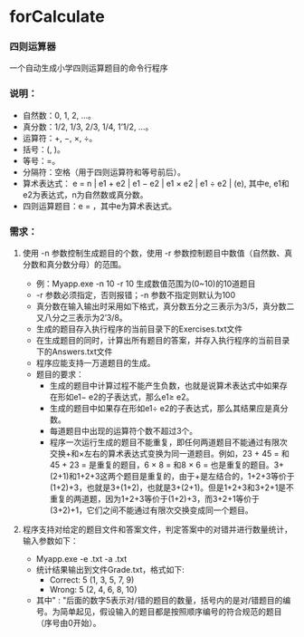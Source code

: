 # forCalculate

### 四则运算器
一个自动生成小学四则运算题目的命令行程序

### 说明：
* 自然数：0, 1, 2, …。
* 真分数：1/2, 1/3, 2/3, 1/4, 1’1/2, …。
* 运算符：+, −, ×, ÷。
* 括号：(, )。
* 等号：=。
* 分隔符：空格（用于四则运算符和等号前后）。
* 算术表达式：
  e = n | e1 + e2 | e1 − e2 | e1 × e2 | e1 ÷ e2 | (e),
  其中e, e1和e2为表达式，n为自然数或真分数。
* 四则运算题目：e = ，其中e为算术表达式。

### 需求：
1. 使用 -n 参数控制生成题目的个数，使用 -r 参数控制题目中数值（自然数、真分数和真分数分母）的范围。
   * 例：Myapp.exe -n 10 -r 10  生成数值范围为(0~10)的10道题目
   * -r 参数必须指定，否则报错；-n 参数不指定则默认为100
   * 真分数在输入输出时采用如下格式，真分数五分之三表示为3/5，真分数二又八分之三表示为2’3/8。
   * 生成的题目存入执行程序的当前目录下的Exercises.txt文件
   * 在生成题目的同时，计算出所有题目的答案，并存入执行程序的当前目录下的Answers.txt文件
   * 程序应能支持一万道题目的生成。
   * 题目的要求：
     * 生成的题目中计算过程不能产生负数，也就是说算术表达式中如果存在形如e1− e2的子表达式，那么e1≥ e2。
     * 生成的题目中如果存在形如e1÷ e2的子表达式，那么其结果应是真分数。
     * 每道题目中出现的运算符个数不超过3个。
     * 程序一次运行生成的题目不能重复，即任何两道题目不能通过有限次交换+和×左右的算术表达式变换为同一道题目。例如，23 + 45 = 和45 + 23 = 是重复的题目，6 × 8 = 和8 × 6 = 也是重复的题目。3+(2+1)和1+2+3这两个题目是重复的，由于+是左结合的，1+2+3等价于(1+2)+3，也就是3+(1+2)，也就是3+(2+1)。但是1+2+3和3+2+1是不重复的两道题，因为1+2+3等价于(1+2)+3，而3+2+1等价于(3+2)+1，它们之间不能通过有限次交换变成同一个题目。

2. 程序支持对给定的题目文件和答案文件，判定答案中的对错并进行数量统计，输入参数如下：
   * Myapp.exe -e <exercisefile>.txt -a <answerfile>.txt
   * 统计结果输出到文件Grade.txt，格式如下:
     * Correct: 5 (1, 3, 5, 7, 9)
     * Wrong: 5 (2, 4, 6, 8, 10)
   * 其中" : "后面的数字5表示对/错的题目的数量，括号内的是对/错题目的编号。为简单起见，假设输入的题目都是按照顺序编号的符合规范的题目（序号由0开始）。